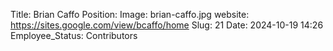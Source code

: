 Title: Brian Caffo
Position: 
Image: brian-caffo.jpg
website: https://sites.google.com/view/bcaffo/home
Slug: 21
Date: 2024-10-19 14:26
Employee_Status: Contributors
